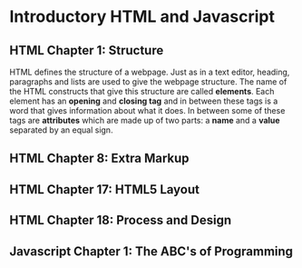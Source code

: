 # Introductory HTML and Javascript

## HTML Chapter 1: Structure
HTML defines the structure of a webpage. Just as in a text editor, heading, paragraphs and lists are used to give the webpage structure. The name of the HTML constructs that give this structure are called **elements**. Each element has an **opening** and **closing tag** and in between these tags is a word that gives information about what it does. In between some of these tags are **attributes** which are made up of two parts: a **name** and a **value** separated by an equal sign.

## HTML Chapter 8: Extra Markup

## HTML Chapter 17: HTML5 Layout

## HTML Chapter 18: Process and Design 

## Javascript Chapter 1: The ABC's of Programming